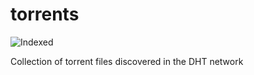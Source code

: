 torrents 
========
![Indexed](https://img.shields.io/badge/indexed-19864-blue)

Collection of torrent files discovered in the DHT network
